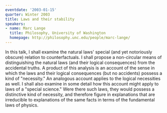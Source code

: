 ```yaml
---
eventdate: '2003-01-15'
quarter: Winter 2003
title: Laws and their stability
speakers:
- name: Marc Lange
  title: Philosophy, University of Washington
  homepage: http://philosophy.unc.edu/people/marc-lange/
---
```

In this talk, I shall examine the natural laws' special (and yet notoriously obscure) relation to counterfactuals. I shall propose a non-circular means of distinguishing the natural laws (and their logical consequences) from the accidental truths. A product of this analysis is an account of the sense in which the laws and their logical consequences (but no accidents) possess a kind of &quot;necessity.&quot; An analogous account applies to the logical necessities as well. I shall also examine in some detail how this account might apply to laws of a &quot;special science.&quot; Were there such laws, they would possess a distinctive kind of necessity, and therefore figure in explanations that are irreducible to explanations of the same facts in terms of the fundamental laws of physics.